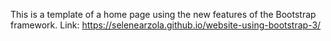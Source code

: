 This is a template of a home page using the new features of the Bootstrap framework.
Link: https://selenearzola.github.io/website-using-bootstrap-3/
